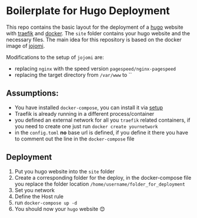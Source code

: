# Boilerplate for Hugo Deployment

This repo contains the basic layout for the deployment of a [hugo](https://github.com/gohugoio/hugo) website with [traefik](https://github.com/containous/traefik) and [docker](https://www.docker.com/). The `site` folder contains your hugo website and the necessary files. The main idea for this repository is based on the docker image of [jojomi](https://hub.docker.com/r/jojomi/hugo). 

Modifications to the setup of `jojomi` are:

- replacing `nginx` with the speed version `pagespeed/nginx-pagespeed`
- replacing the target directory from `/var/www` to ``

## Assumptions:

- You have installed `docker-compose`, you can install it via [setup](https://docs.docker.com/compose/install/)
- Traefik is already running in a different process/container
- you defined an external network for all you `traefik` related containers, if you need to create one just run `docker create yournetwork`
- in the `config.toml` **no** base url is defined, if you define it there you have to comment out the line in the `docker-compose` file

## Deployment

1. Put you hugo website into the `site` folder
2. Create a corresponding folder for the deploy, in the docker-compose file you replace the folder location `/home/username/folder_for_deployment`
3. Set you network
4. Define the Host rule
5. run `docker-compose up -d`
6. You should now your `hugo` website :blush:
